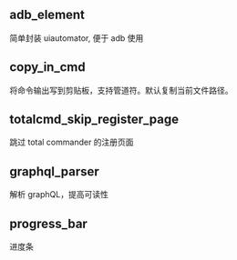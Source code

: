 ## adb_element

简单封装 uiautomator, 便于 adb 使用



## copy_in_cmd

将命令输出写到剪贴板，支持管道符。默认复制当前文件路径。



## totalcmd_skip_register_page

跳过 total commander 的注册页面



## graphql_parser

解析 graphQL，提高可读性



## progress_bar

进度条


